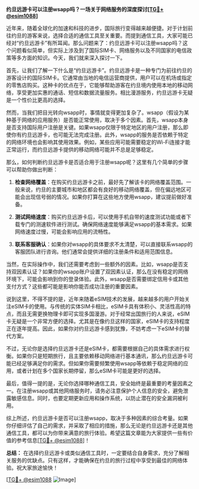 **约旦远游卡可以注册wsapp吗？一场关于网络服务的深度探讨[[TG💪+ @esim1088](https://t.me/s/esim1088)]**

近年来，随着全球化的加速和科技的进步，国际旅行变得越来越便捷。对于计划前往约旦的游客来说，选择合适的通信工具至关重要。而提到通信工具，大家可能已经对“约旦远游卡”有所耳闻。那么问题来了：约旦远游卡可以注册wsapp吗？这个问题看似简单，但实际上涉及到了国际SIM卡、网络服务以及不同国家的电信政策等多方面的知识。今天，我们就来深入探讨一下。

首先，让我们了解一下什么是“约旦远游卡”。约旦远游卡是一种专门为前往约旦的游客设计的国际SIM卡。它通常由当地的电信运营商提供，用户可以在机场或指定的零售店购买。这种卡的优点在于，它能够帮助游客在约旦境内使用本地的移动网络，享受更加实惠的通话、短信和数据流量服务。相比漫游服务，约旦远游卡无疑是一个性价比更高的选择。

然而，当我们把目光转向wsapp时，事情就变得更加复杂了。wsapp（假设为某种基于网络的应用服务）是否能正常使用，取决于多个因素。首先，wsapp本身是否支持国际用户注册是关键。如果wsapp仅限于特定地区的用户注册，那么即使你有约旦远游卡，也可能无法完成注册。此外，wsapp的服务是否依赖于特定的网络环境也会影响其使用效果。例如，某些应用可能需要稳定的Wi-Fi连接才能正常运行，而约旦远游卡提供的移动网络可能并不总是足够稳定。

那么，如何判断约旦远游卡是否适合用于注册wsapp呢？这里有几个简单的步骤可以帮助你做出判断：

1. **检查网络覆盖**：在购买约旦远游卡之前，最好先了解该卡的网络覆盖范围。一般来说，约旦的主要城市和地区都会有良好的移动网络覆盖，但在偏远地区可能会出现信号弱的情况。如果你打算在这些地方使用wsapp，建议提前做好准备。

2. **测试网络速度**：购买约旦远游卡后，可以使用手机自带的速度测试功能或者下载专门的测速软件进行测试。确保网络速度能够满足wsapp的基本需求。如果网络速度过慢，可能会影响应用的流畅性。

3. **联系客服确认**：如果你对wsapp的具体要求不太清楚，可以直接联系wsapp的客服团队进行咨询。他们通常会提供详细的注册条件和适用范围信息。

当然，在实际操作中，我们还需要考虑到一些额外的因素。比如，wsapp是否支持双因素认证？如果你的wsapp账户设置了双因素认证，那么在没有稳定的网络环境下，可能会影响到你的登录体验。此外，wsapp是否需要绑定信用卡或其他支付方式？这些都可能是影响你能否成功注册的重要因素。

说到这里，不得不提的是，近年来随着eSIM技术的发展，越来越多的用户开始关注eSIM卡的使用。与传统的实体SIM卡相比，eSIM卡具有体积小、灵活性高的特点，而且无需更换物理卡即可实现多国漫游。对于经常出国旅行的人来说，eSIM卡无疑是一个非常方便的选择。尤其是在像约旦这样的国家，eSIM卡的支持程度正在逐年提高。因此，如果你对约旦远游卡感到犹豫，不妨考虑一下eSIM卡的替代方案。

不过，无论你是选择约旦远游卡还是eSIM卡，都需要根据自己的具体需求进行权衡。如果你只是短期旅行，且主要依赖移动网络进行基本通讯，那么约旦远游卡可能已经足够满足你的需求。但如果你需要频繁使用wsapp等依赖于稳定网络的应用，或者计划在多个国家长期停留，那么eSIM卡可能是更好的选择。

最后，值得一提的是，无论你选择哪种通信工具，安全始终是最重要的考量因素之一。在注册wsapp或其他网络服务时，请务必注意保护个人信息的安全，避免泄露敏感信息。同时，也要定期更新应用和操作系统，以防止潜在的安全漏洞被利用。

综上所述，约旦远游卡是否可以注册wsapp，取决于多种因素的综合考量。如果你仔细评估了自己的需求，并采取了相应的措施，那么无论是约旦远游卡还是其他通信工具，都可以为你带来满意的旅行体验。希望这篇文章能为大家提供一些有价值的参考信息[[TG💪+ @esim1088](https://t.me/s/esim1088)]！

**总结：** 在选择约旦远游卡或类似通信工具时，一定要结合自身需求，充分了解相关服务的优缺点。只有这样，才能确保在约旦的旅行过程中享受到最佳的网络体验。祝大家旅途愉快！

[[TG💪+ @esim1088](https://t.me/s/esim1088) ![Image](https://i.postimg.cc/4NQfJmqS/Snipaste-2025-05-13-00-14-12.png)]